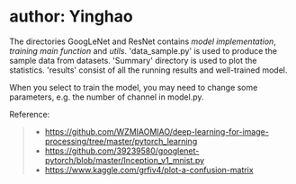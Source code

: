 # author: Yinghao
The directories GoogLeNet and ResNet contains _model implementation_, _training main function_ and _utils_. 'data_sample.py' is used to produce the sample data from datasets. 'Summary' directory is used to plot the statistics. 'results' consist of all the running results and well-trained model.

When you select to train the model, you may need to change some parameters, e.g. the number of channel in model.py.

Reference:
> * https://github.com/WZMIAOMIAO/deep-learning-for-image-processing/tree/master/pytorch_learning
> * https://github.com/39239580/googlenet-pytorch/blob/master/Inception_v1_mnist.py
> * https://www.kaggle.com/grfiv4/plot-a-confusion-matrix

